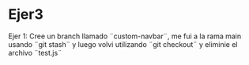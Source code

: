 # Ejer3
Ejer 1: Cree un branch llamado ¨custom-navbar¨, me fui a la rama main usando ¨git stash¨ y luego volvi utilizando ¨git checkout¨ y eliminie el archivo ¨test.js¨
